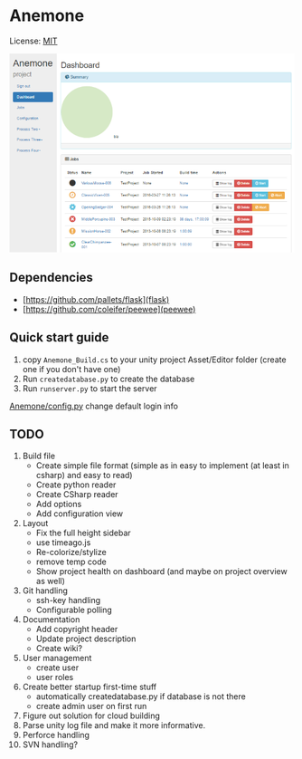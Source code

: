 # Anemone
License: [MIT](LICENSE)

![alt text](https://raw.githubusercontent.com/Winnak/Anemone/master/screenshots/Screenshot_1.png "WIP")


## Dependencies
* [https://github.com/pallets/flask](flask)
* [https://github.com/coleifer/peewee](peewee)


## Quick start guide
1. copy `Anemone_Build.cs` to your unity project Asset/Editor folder (create one if you don't have one)
2. Run `createdatabase.py` to create the database
3. Run `runserver.py` to start the server

[Anemone/config.py](Anemone/config.py) change default login info


## TODO
1. Build file
    * Create simple file format (simple as in easy to implement (at least in csharp) and easy to read)
    * Create python reader
    * Create CSharp reader
    * Add options
    * Add configuration view
2. Layout
    * Fix the full height sidebar
    * use timeago.js
    * Re-colorize/stylize
    * remove temp code
    * Show project health on dashboard (and maybe on project overview as well)
3. Git handling
    * ssh-key handling
    * Configurable polling
4. Documentation
    * Add copyright header
    * Update project description
    * Create wiki?
5. User management
    * create user
    * user roles
6. Create better startup first-time stuff
    * automatically createdatabase.py if database is not there
    * create admin user on first run
7. Figure out solution for cloud building
8. Parse unity log file and make it more informative.
9. Perforce handling
10. SVN handling?

